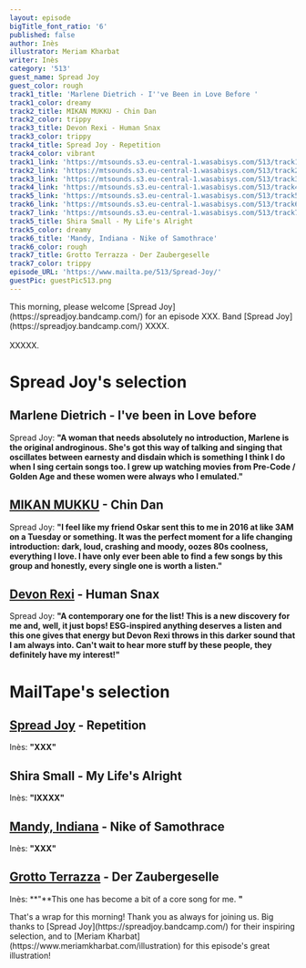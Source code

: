 ```yaml
---
layout: episode
bigTitle_font_ratio: '6'
published: false
author: Inès
illustrator: Meriam Kharbat
writer: Inès
category: '513'
guest_name: Spread Joy
guest_color: rough
track1_title: 'Marlene Dietrich - I''ve Been in Love Before '
track1_color: dreamy
track2_title: MIKAN MUKKU - Chin Dan
track2_color: trippy
track3_title: Devon Rexi - Human Snax
track3_color: trippy
track4_title: Spread Joy - Repetition
track4_color: vibrant
track1_link: 'https://mtsounds.s3.eu-central-1.wasabisys.com/513/track1.m4a'
track2_link: 'https://mtsounds.s3.eu-central-1.wasabisys.com/513/track2.mp3'
track3_link: 'https://mtsounds.s3.eu-central-1.wasabisys.com/513/track3.mp3'
track4_link: 'https://mtsounds.s3.eu-central-1.wasabisys.com/513/track4.mp3'
track5_link: 'https://mtsounds.s3.eu-central-1.wasabisys.com/513/track5.m4a'
track6_link: 'https://mtsounds.s3.eu-central-1.wasabisys.com/513/track6.mp3'
track7_link: 'https://mtsounds.s3.eu-central-1.wasabisys.com/513/track7.mp3'
track5_title: Shira Small - My Life's Alright
track5_color: dreamy
track6_title: 'Mandy, Indiana - Nike of Samothrace'
track6_color: rough
track7_title: Grotto Terrazza - Der Zaubergeselle
track7_color: trippy
episode_URL: 'https://www.mailta.pe/513/Spread-Joy/'
guestPic: guestPic513.png
---
```

<p id="introduction"> This morning, please welcome [Spread Joy](https://spreadjoy.bandcamp.com/) for an episode XXX. Band [Spread Joy](https://spreadjoy.bandcamp.com/)  XXXX. 
<br><br>
XXXXX.</p>

# Spread Joy's selection

## Marlene Dietrich - I've been in Love before
Spread Joy: **"**A woman that needs absolutely no introduction, Marlene is the original androginous. She's got this way of talking and singing that oscillates between earnesty and disdain which is something I think I do when I sing certain songs too. I grew up watching movies from Pre-Code / Golden Age and these women were always who I emulated.**"**

## [MIKAN MUKKU](https://bitterlakerecordings.bandcamp.com/album/kan-b-w-chin-dan) - Chin Dan
Spread Joy: **"**I feel like my friend Oskar sent this to me in 2016 at like 3AM on a Tuesday or something. It was the perfect moment for a life changing introduction: dark, loud, crashing and moody, oozes 80s coolness, everything I love. I have only ever been able to find a few songs by this group and honestly, every single one is worth a listen.**"**

## [Devon Rexi](https://southofnorthamsterdam.bandcamp.com/album/tambal-ep) - Human Snax
Spread Joy: **"**A contemporary one for the list! This is a new discovery for me and, well, it just bops! ESG-inspired anything deserves a listen and this one gives that energy but Devon Rexi throws in this darker sound that I am always into. Can't wait to hear more stuff by these people, they definitely have my interest!**"**



# MailTape's selection

## [Spread Joy](https://spreadjoy.bandcamp.com/) - Repetition
Inès: **"**XXX**"**

## Shira Small - My Life's Alright
Inès: **"**IXXXX**"**

## [Mandy, Indiana](https://mandyindiana.bandcamp.com/) - Nike of Samothrace
Inès: **"**XXX**"**

## [Grotto Terrazza](https://mapledeathrecords.bandcamp.com/album/kalte-k-stlichkeiten) - Der Zaubergeselle
Inès: **"**This one has become a bit of a core song for me. **"**

<p id="outroduction">That's a wrap for this morning! Thank you as always for joining us. Big thanks to [Spread Joy](https://spreadjoy.bandcamp.com/) for their inspiring selection, and to [Meriam Kharbat](https://www.meriamkharbat.com/illustration) for this episode's great illustration!</p>
